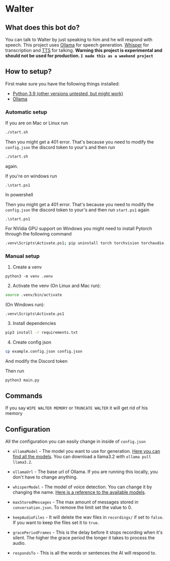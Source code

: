 # Walter

## What does this bot do?

You can talk to Walter by just speaking to him and he will respond with speech. This project uses [Ollama](https://ollama.com/) for speech generation. [Whisper](https://openai.com/index/whisper/) for transcription and [TTS](https://github.com/coqui-ai/TTS) for talking. **Warning this project is experimental and should not be used for production. `I made this as a weekend project`**

## How to setup?
First make sure you have the following things installed:

- [Python 3.9 (other versions untested, but might work)](https://www.python.org/)
- [Ollama](https://ollama.com/)

### Automatic setup

If you are on Mac or Linux run

```bash
./start.sh
```

Then you might get a 401 error. That's because you need to modify the `config.json` the discord token to your's and then run

```bash
./start.sh
```
again.

If you're on windows run

```pwsh
.\start.ps1
```
In powershell

Then you might get a 401 error. That's because you need to modify the `config.json` the discord token to your's and then run `start.ps1` again

```pwsh
.\start.ps1
```


For NVidia GPU support on Windows you might need to install Pytorch through the following command

```bash
.venv\Scripts\Activate.ps1; pip uninstall torch torchvision torchaudio; torch pip3 install torch torchvision torchaudio --index-url https://download.pytorch.org/whl/cu121 --no-cache
```

### Manual setup
1. Create a venv

```
python3 -m venv .venv
```

2. Activate the venv (On Linux and Mac run):
```bash
source .venv/bin/activate
```

(On Windows run):

```pwsh
.venv\Scripts\Activate.ps1
```

3. Install dependencies
```bash
pip3 install -r requirements.txt
```

4. Create config json

```bash
cp example.config.json config.json
```
And modify the Discord token

Then run

```bash
python3 main.py
```

## Commands

If you say `WIPE WALTER MEMORY` or `TRUNCATE WALTER` it will get rid of his memory

## Configuration

All the configuration you can easily change in inside of `config.json`

* `ollamaModel` - The model you want to use for generation. [Here you can find all the models](https://ollama.com/library). You can download a llama3.2 with ```ollama pull llama3.2```.

* `ollamaUrl` - The base url of Ollama. If you are running this locally, you don't have to change anything.

* `whisperModel` - The model of voice detection. You can change it by changing the name. [Here is a reference to the available models](https://github.com/openai/whisper?tab=readme-ov-file#available-models-and-languages).

* `maxStoredMessages` - The max amount of messages stored in `conversation.json`. To remove the limit set the value to 0.

* `keepAudioFiles` - It will delete the wav files in `recordings/` if set to `false`. If you want to keep the files set it to `true`.

* `gracePeriodFrames` - This is the delay before it stops recording when it's silent. The higher the grace period the longer it takes to process the audio.

* `respondsTo` - This is all the words or sentences the AI will respond to.